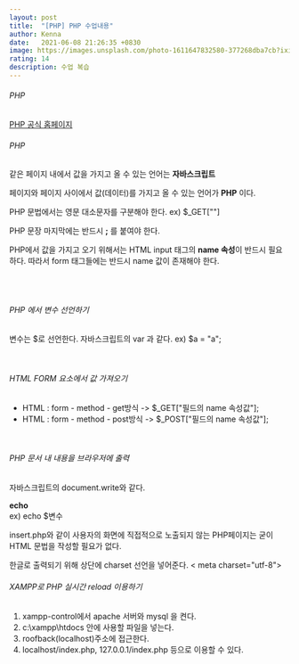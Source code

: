 ```yaml
---
layout: post
title:  "[PHP] PHP 수업내용"
author: Kenna
date:   2021-06-08 21:26:35 +0830
image: https://images.unsplash.com/photo-1611647832580-377268dba7cb?ixid=MnwxMjA3fDB8MHxzZWFyY2h8OHx8cGhwfGVufDB8fDB8fA%3D%3D&ixlib=rb-1.2.1&auto=format&fit=crop&w=500&q=60
rating: 14
description: 수업 복습
---
```


###### PHP
[PHP 공식 홈페이지]("https://www.php.net/")

###### PHP

같은 페이지 내에서 값을 가지고 올 수 있는 언어는 
**자바스크립트**

페이지와 페이지 사이에서 값(데이터)를 가지고 올 수 있는 언어가 **PHP** 이다.

PHP 문법에서는 영문 대소문자를 구분해야 한다.
ex) $_GET[""]

PHP 문장 마지막에는 반드시 **;** 를 붙여야 한다.

PHP에서 값을 가지고 오기 위해서는 HTML input 태그의 **name 속성**이 반드시 필요하다.
따라서 form 태그들에는 반드시 name 값이 존재해야 한다.

<br>
<br>

###### PHP 에서 변수 선언하기

변수는 $로 선언한다.
자바스크립트의 var 과 같다.
ex) $a = "a";

<br>

###### HTML FORM 요소에서 값 가져오기

- HTML : form - method - get방식 -> $_GET["필드의 name 속성값"];
- HTML : form - method - post방식 -> $_POST["필드의 name 속성값"];

<br>

###### PHP 문서 내 내용을 브라우저에 출력

자바스크립트의 document.write와 같다.

**echo**<br>
ex) echo $변수


insert.php와 같이 사용자의 화면에 직접적으로 노출되지 않는 PHP페이지는 굳이 HTML 문법을 작성할 필요가 없다.

한글로 출력되기 위해 상단에 charset 선언을 넣어준다.
< meta charset="utf-8">


###### XAMPP로 PHP 실시간 reload 이용하기

1. xampp-control에서 apache 서버와 mysql 을 켠다.
2. c:\xampp\htdocs 안에 사용할 파일을 넣는다.
3. roofback(localhost)주소에 접근한다.
4. localhost/index.php, 127.0.0.1/index.php 등으로 이용할 수 있다.